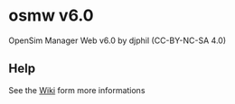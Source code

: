 # osmw v6.0
OpenSim Manager Web v6.0 by djphil (CC-BY-NC-SA 4.0)

## Help
See the <a href="https://github.com/djphil/osmw/wiki">Wiki</a> form more informations